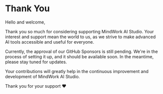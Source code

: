 # Thank You

Hello and welcome,

Thank you so much for considering supporting MindWork AI Studio. Your interest and support mean the world to us, as we strive to make advanced AI tools accessible and useful for everyone.

Currently, the approval of our GitHub Sponsors is still pending. We're in the process of setting it up, and it should be available soon. In the meantime, please stay tuned for updates.

Your contributions will greatly help in the continuous improvement and development of MindWork AI Studio.

Thank you for your support ❤️